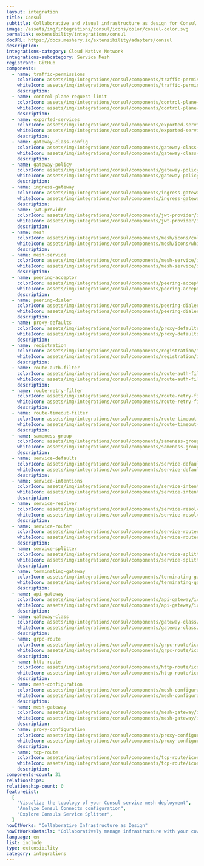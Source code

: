 ```yaml
---
layout: integration
title: Consul
subtitle: Collaborative and visual infrastructure as design for Consul
image: /assets/img/integrations/consul/icons/color/consul-color.svg
permalink: extensibility/integrations/consul
docURL: https://docs.meshery.io/extensibility/adapters/consul
description:
integrations-category: Cloud Native Network
integrations-subcategory: Service Mesh
registrant: GitHub
components:
  - name: traffic-permissions
    colorIcon: assets/img/integrations/consul/components/traffic-permissions/icons/color/traffic-permissions-color.svg
    whiteIcon: assets/img/integrations/consul/components/traffic-permissions/icons/white/traffic-permissions-white.svg
    description:
  - name: control-plane-request-limit
    colorIcon: assets/img/integrations/consul/components/control-plane-request-limit/icons/color/control-plane-request-limit-color.svg
    whiteIcon: assets/img/integrations/consul/components/control-plane-request-limit/icons/white/control-plane-request-limit-white.svg
    description:
  - name: exported-services
    colorIcon: assets/img/integrations/consul/components/exported-services/icons/color/exported-services-color.svg
    whiteIcon: assets/img/integrations/consul/components/exported-services/icons/white/exported-services-white.svg
    description:
  - name: gateway-class-config
    colorIcon: assets/img/integrations/consul/components/gateway-class-config/icons/color/gateway-class-config-color.svg
    whiteIcon: assets/img/integrations/consul/components/gateway-class-config/icons/white/gateway-class-config-white.svg
    description:
  - name: gateway-policy
    colorIcon: assets/img/integrations/consul/components/gateway-policy/icons/color/gateway-policy-color.svg
    whiteIcon: assets/img/integrations/consul/components/gateway-policy/icons/white/gateway-policy-white.svg
    description:
  - name: ingress-gateway
    colorIcon: assets/img/integrations/consul/components/ingress-gateway/icons/color/ingress-gateway-color.svg
    whiteIcon: assets/img/integrations/consul/components/ingress-gateway/icons/white/ingress-gateway-white.svg
    description:
  - name: jwt-provider
    colorIcon: assets/img/integrations/consul/components/jwt-provider/icons/color/jwt-provider-color.svg
    whiteIcon: assets/img/integrations/consul/components/jwt-provider/icons/white/jwt-provider-white.svg
    description:
  - name: mesh
    colorIcon: assets/img/integrations/consul/components/mesh/icons/color/mesh-color.svg
    whiteIcon: assets/img/integrations/consul/components/mesh/icons/white/mesh-white.svg
    description:
  - name: mesh-service
    colorIcon: assets/img/integrations/consul/components/mesh-service/icons/color/mesh-service-color.svg
    whiteIcon: assets/img/integrations/consul/components/mesh-service/icons/white/mesh-service-white.svg
    description:
  - name: peering-acceptor
    colorIcon: assets/img/integrations/consul/components/peering-acceptor/icons/color/peering-acceptor-color.svg
    whiteIcon: assets/img/integrations/consul/components/peering-acceptor/icons/white/peering-acceptor-white.svg
    description:
  - name: peering-dialer
    colorIcon: assets/img/integrations/consul/components/peering-dialer/icons/color/peering-dialer-color.svg
    whiteIcon: assets/img/integrations/consul/components/peering-dialer/icons/white/peering-dialer-white.svg
    description:
  - name: proxy-defaults
    colorIcon: assets/img/integrations/consul/components/proxy-defaults/icons/color/proxy-defaults-color.svg
    whiteIcon: assets/img/integrations/consul/components/proxy-defaults/icons/white/proxy-defaults-white.svg
    description:
  - name: registration
    colorIcon: assets/img/integrations/consul/components/registration/icons/color/registration-color.svg
    whiteIcon: assets/img/integrations/consul/components/registration/icons/white/registration-white.svg
    description:
  - name: route-auth-filter
    colorIcon: assets/img/integrations/consul/components/route-auth-filter/icons/color/route-auth-filter-color.svg
    whiteIcon: assets/img/integrations/consul/components/route-auth-filter/icons/white/route-auth-filter-white.svg
    description:
  - name: route-retry-filter
    colorIcon: assets/img/integrations/consul/components/route-retry-filter/icons/color/route-retry-filter-color.svg
    whiteIcon: assets/img/integrations/consul/components/route-retry-filter/icons/white/route-retry-filter-white.svg
    description:
  - name: route-timeout-filter
    colorIcon: assets/img/integrations/consul/components/route-timeout-filter/icons/color/route-timeout-filter-color.svg
    whiteIcon: assets/img/integrations/consul/components/route-timeout-filter/icons/white/route-timeout-filter-white.svg
    description:
  - name: sameness-group
    colorIcon: assets/img/integrations/consul/components/sameness-group/icons/color/sameness-group-color.svg
    whiteIcon: assets/img/integrations/consul/components/sameness-group/icons/white/sameness-group-white.svg
    description:
  - name: service-defaults
    colorIcon: assets/img/integrations/consul/components/service-defaults/icons/color/service-defaults-color.svg
    whiteIcon: assets/img/integrations/consul/components/service-defaults/icons/white/service-defaults-white.svg
    description:
  - name: service-intentions
    colorIcon: assets/img/integrations/consul/components/service-intentions/icons/color/service-intentions-color.svg
    whiteIcon: assets/img/integrations/consul/components/service-intentions/icons/white/service-intentions-white.svg
    description:
  - name: service-resolver
    colorIcon: assets/img/integrations/consul/components/service-resolver/icons/color/service-resolver-color.svg
    whiteIcon: assets/img/integrations/consul/components/service-resolver/icons/white/service-resolver-white.svg
    description:
  - name: service-router
    colorIcon: assets/img/integrations/consul/components/service-router/icons/color/service-router-color.svg
    whiteIcon: assets/img/integrations/consul/components/service-router/icons/white/service-router-white.svg
    description:
  - name: service-splitter
    colorIcon: assets/img/integrations/consul/components/service-splitter/icons/color/service-splitter-color.svg
    whiteIcon: assets/img/integrations/consul/components/service-splitter/icons/white/service-splitter-white.svg
    description:
  - name: terminating-gateway
    colorIcon: assets/img/integrations/consul/components/terminating-gateway/icons/color/terminating-gateway-color.svg
    whiteIcon: assets/img/integrations/consul/components/terminating-gateway/icons/white/terminating-gateway-white.svg
    description:
  - name: api-gateway
    colorIcon: assets/img/integrations/consul/components/api-gateway/icons/color/api-gateway-color.svg
    whiteIcon: assets/img/integrations/consul/components/api-gateway/icons/white/api-gateway-white.svg
    description:
  - name: gateway-class
    colorIcon: assets/img/integrations/consul/components/gateway-class/icons/color/gateway-class-color.svg
    whiteIcon: assets/img/integrations/consul/components/gateway-class/icons/white/gateway-class-white.svg
    description:
  - name: grpc-route
    colorIcon: assets/img/integrations/consul/components/grpc-route/icons/color/grpc-route-color.svg
    whiteIcon: assets/img/integrations/consul/components/grpc-route/icons/white/grpc-route-white.svg
    description:
  - name: http-route
    colorIcon: assets/img/integrations/consul/components/http-route/icons/color/http-route-color.svg
    whiteIcon: assets/img/integrations/consul/components/http-route/icons/white/http-route-white.svg
    description:
  - name: mesh-configuration
    colorIcon: assets/img/integrations/consul/components/mesh-configuration/icons/color/mesh-configuration-color.svg
    whiteIcon: assets/img/integrations/consul/components/mesh-configuration/icons/white/mesh-configuration-white.svg
    description:
  - name: mesh-gateway
    colorIcon: assets/img/integrations/consul/components/mesh-gateway/icons/color/mesh-gateway-color.svg
    whiteIcon: assets/img/integrations/consul/components/mesh-gateway/icons/white/mesh-gateway-white.svg
    description:
  - name: proxy-configuration
    colorIcon: assets/img/integrations/consul/components/proxy-configuration/icons/color/proxy-configuration-color.svg
    whiteIcon: assets/img/integrations/consul/components/proxy-configuration/icons/white/proxy-configuration-white.svg
    description:
  - name: tcp-route
    colorIcon: assets/img/integrations/consul/components/tcp-route/icons/color/tcp-route-color.svg
    whiteIcon: assets/img/integrations/consul/components/tcp-route/icons/white/tcp-route-white.svg
    description:
components-count: 31
relationships:
relationship-count: 0
featureList:
  [
    "Visualize the topology of your Consul service mesh deployment",
    "Analyze Consul Connects configuration",
    "Explore Consuls Service Splitter",
  ]
howItWorks: "Collaborative Infrastructure as Design"
howItWorksDetails: "Collaboratively manage infrastructure with your coworkers synchronously sharing the same designs."
language: en
list: include
type: extensibility
category: integrations
---
```

